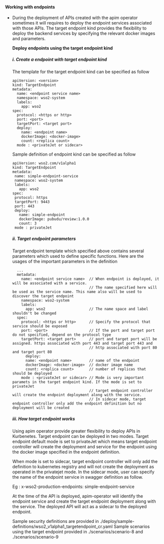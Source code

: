 #### Working with endpoints 

- During the deployment of APIs created with the apim operator sometimes it will requires to deploy the endpoint services
  associated with those APIs. The target endpoint kind provides the flexibility to deploy the backend services by specifying the 
  relevant docker images and parameters. 

   **Deploy endpoints using the target endpoint kind**
   
    ##### i. Create a endpoint with target endpoint kind
    
    The template for the target endpoint kind can be specified as follow
    
   ```
   apiVersion: <version>
   kind: TargetEndpoint
   metadata:
     name: <endpoint service name>
     namespace: wso2-system
     labels:
       app: wso2
   spec:
     protocol: <https or http>
     port: <port>
     targetPort: <target port>
     deploy:
       name: <endpoint name>
       dockerImage: <docker-image>
       count: <replica count>
     mode : <privateJet or sidecar>
   ```
   Sample definition of endpoint kind can be specified as follow
   
    ```
   apiVersion: wso2.com/v1alpha1
   kind: TargetEndpoint
   metadata:
     name: simple-endpoint-service
     namespace: wso2-system
     labels:
       app: wso2
   spec:
     protocol: https
     targetPort: 9443
     port: 443
     deploy:
       name: simple-endpoint
       dockerImage: pubudu/review:1.0.0
       count: 3
     mode : privateJet
    ```
    
    ##### ii. Target endpoint parameters
    
    Target endpoint template which specified above contains several parameters which used to define specific functions.
    Here are the usages of the important parameters in the definition
    
     ```
       ...
       metadata:
         name: <endpoint service name>  // When endpoint is deployed, it will be associated with a service. 
                                        // The name specified here will be used as the service name. This name also will be used to discover the target endpoint
         namespace: wso2-system
         labels:
           app: wso2                    // The name space and label shouldn't be changed 
       spec:
         protocol: <https or http>      // Specify the protocol that service should be exposed
         port: <port>                   // If the port and target port do not specified, depend on the protocol type
         targetPort: <target port>      // port and target port will be assigned. https associated with port 443 and target port 443 and
                                        // http associated with port 80 and target port 80     
           deploy:                       
           name: <endpoint name>        // name of the endpoint 
           dockerImage: <docker-image>  // docker image name
           count: <replica count>       // number of replicas that should be deployed
         mode : <privateJet or sidecar> // Mode is very important paramets in the target endpoint kind. If the mode is set to privateJet
                                        // target endpoint controller will create the endpoint deployment along with the service.
                                        // In sidecar mode, target endpoint controller only add the endpoint definition but no deployment will be created 
     ```
    
    ##### iii. How target endpoint works
    
    Using apim operator provide greater flexibility to deploy APIs in Kurbenetes. Target endpoint can be deployed in two modes. Target endpoint
    default mode is set to privateJet which means target endpoint controller will create the deployment and service for the endpoint using the
    docker image specified in the endpoint definition. 
    
    When mode is set to sidecar, target endpoint controller will only add the definition to kubernetes registry and will not create the deployment
    as operated in the privatejet mode. In the sidecar mode, user can specify the name of the endpoint service in swagger definition as follow.
      
    Eg : x-wso2-production-endpoints: simple-endpoint-service
    
    At the time of the API is deployed, apim-operator will identify the endpoint service and create the target endpoint deployment along with the
    service. The deployed API will act as a sidecar to the deployed endpoint.
  
    
   Sample security definitions are provided in ./deploy/sample-definitions/wso2_v1alpha1_targetendpoint_cr.yaml
   Sample scenarios using the target endpoint provided in ./scenarios/scenario-8 and ./scenarios/scenario-9